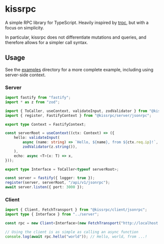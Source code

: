 # kissrpc

A simple RPC library for TypeScript. Heavily inspired by
[trpc](https://trpc.io/), but with a focus on simplicity.

In particular, kissrpc does not differentiate mutations and queries, and
therefore allows for a simpler call syntax.

## Usage

See the [examples](./examples) directory for a more complete example, including using server-side context.

### Server
```typescript
import fastify from "fastify";
import * as z from "zod";

import { ToCaller, useContext, validateInput, zodValidator } from "@kissrpc/server";
import { register, FastifyContext } from "@kissrpc/server/jsonrpc";

export type Context = FastifyContext;

const serverRoot = useContext((ctx: Context) => ({
	hello: validateInput(
		async (name: string) => `Hello, ${name}, from ${ctx.req.ip}!`,
		zodValidator(z.string()),
	),
	echo: async <T>(x: T) => x,
}));

export type Interface = ToCaller<typeof serverRoot>;

const server = fastify({ logger: true });
register(server, serverRoot, "/api/v1/jsonrpc");
await server.listen({ port: 3000 });
```

### Client
```typescript
import { Client, FetchTransport } from "@kissrpc/client/jsonrpc";
import type { Interface } from "../server";

const rpc = new Client<Interface>(new FetchTransport("http://localhost:3000"));

// Using the client is as simple as calling an async function
console.log(await rpc.hello("world")); // Hello, world, from ...!
```
